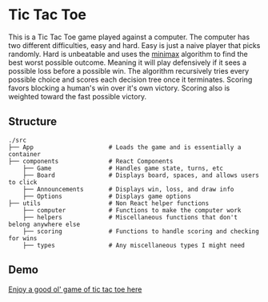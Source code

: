# Tic Tac Toe
This is a Tic Tac Toe game played against a computer. The computer has two different difficulties, easy and hard. Easy is just a naive player that picks randomly. Hard is unbeatable and uses the [minimax](https://en.wikipedia.org/wiki/Minimax) algorithm to find the best worst possible outcome. Meaning it will play defensively if it sees a possible loss before a possible win. The algorithm recursively tries every possible choice and scores each decision tree once it terminates. Scoring favors blocking a human's win over it's own victory. Scoring also is weighted toward the fast possible victory.

## Structure
```
./src
├── App                     # Loads the game and is essentially a container
├── components              # React Components
    ├── Game                # Handles game state, turns, etc
    ├── Board               # Displays board, spaces, and allows users to click
    ├── Announcements       # Displays win, loss, and draw info
    ├── Options             # Displays game options
├── utils                   # Non React helper functions
    ├── computer            # Functions to make the computer work
    ├── helpers             # Miscellaneous functions that don't belong anywhere else
    ├── scoring             # Functions to handle scoring and checking for wins
    ├── types               # Any miscellaneous types I might need
```

## Demo
[Enjoy a good ol' game of tic tac toe here](https://tsiege.github.io/react-tic-tac-toe/)
